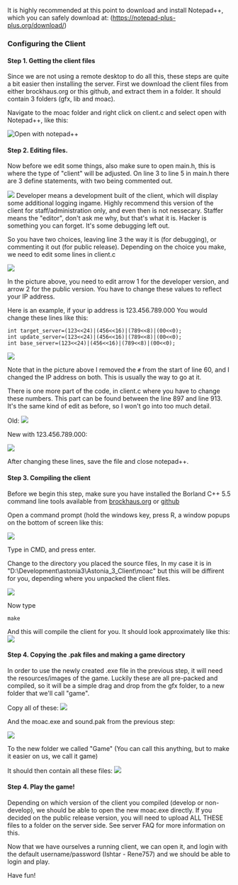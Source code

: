 It is highly recommended at this point to download and install Notepad++, which you can safely download at: (https://notepad-plus-plus.org/download/)

### Configuring the Client

#### Step 1. Getting the client files

Since we are not using a remote desktop to do all this, these steps are quite a bit easier then installing the server. First we download the client files from either brockhaus.org or this github, and extract them in a folder. It should contain 3 folders (gfx, lib and moac).

Navigate to the moac folder and right click on client.c and select open with Notepad++, like this:

![Open with notepad++](https://i.imgur.com/nuqxEzD.png "Open with notepad++")

#### Step 2. Editing files.

Now before we edit some things, also make sure to open main.h, this is where the type of "client" will be adjusted. On line 3 to line 5 in main.h there are 3 define statements, with two being commented out.

![](https://i.imgur.com/jyHN7DS.png)
Developer means a development built of the client, which will display some additional logging ingame. Highly recommend this version of the client for staff/administration only, and even then is not nessecary.
Staffer means the "editor", don't ask me why, but that's what it is.
Hacker is something you can forget. It's some debugging left out.

So you have two choices, leaving line 3 the way it is (for debugging), or commenting it out (for public release). Depending on the choice you make, we need to edit some lines in client.c

![](https://i.imgur.com/0DSrQc1.png)

In the picture above, you need to edit arrow 1 for the developer version, and arrow 2 for the public version.
You have to change these values to reflect your IP address.

Here is an example, if your ip address is 123.456.789.000 You would change these lines like this:

```
int target_server=(123<<24)|(456<<16)|(789<<8)|(00<<0);
int update_server=(123<<24)|(456<<16)|(789<<8)|(00<<0);
int base_server=(123<<24)|(456<<16)|(789<<8)|(00<<0);
```

![](https://i.imgur.com/dCYDxjc.png)

Note that in the picture above I removed the `#` from the start of line 60, and I changed the IP address on both. This is usually the way to go at it.


There is one more part of the code, in client.c where you have to change these numbers. This part can be found between the line 897 and line 913. It's the same kind of edit as before, so I won't go into too much detail.

Old:
![](https://i.imgur.com/46wNQuF.png)

New with 123.456.789.000:

![](https://i.imgur.com/n9TzQL9.png)


After changing these lines, save the file and close notepad++.

#### Step 3. Compiling the client

Before we begin this step, make sure you have installed the Borland C++ 5.5 command line tools available from [brockhaus.org](http://www.brockhaus.org/freecommandLinetools.exe) or [github](https://github.com/eddoww/astonia3/raw/master/Extra/Borland%20Command%20Line%20Tools/freecommandLinetools%20(1).exe)

Open a command prompt (hold the windows key, press R, a window popups on the bottom of screen like this:

![](https://i.imgur.com/AWu59xb.png)

Type in CMD, and press enter. 

Change to the directory you placed the source files, In my case it is in "D:\Development\astonia3\Astonia_3_Client\moac" but this will be diffirent for you, depending where you unpacked the client files.

![](https://i.imgur.com/aJhyXBl.png)

Now type

`make`

And this will compile the client for you. It should look approximately like this:
![](https://i.imgur.com/t5KlT5Y.png)


#### Step 4. Copying the .pak files and making a game directory

In order to use the newly created .exe file in the previous step, it will need the resources/images of the game. Luckily these are all pre-packed and compiled, so it will be a simple drag and drop from the gfx folder, to a new folder that we'll call "game". 

Copy all of these: 
![](https://i.imgur.com/jr8EztU.png)

And the moac.exe and sound.pak from the previous step:

![](https://i.imgur.com/DoPcfGp.png)

To the new folder we called "Game" (You can call this anything, but to make it easier on us, we call it game)

It should then contain all these files:
![](https://i.imgur.com/nSro46f.png)

#### Step 4. Play the game!

Depending on which version of the client you compiled (develop or non-develop), we should be able to open the new moac.exe directly. If you decided on the public release version, you will need to upload ALL THESE files to a folder on the server side. See server FAQ for more information on this.

Now that we have ourselves a running client, we can open it, and login with the default username/password (Ishtar - Rene757) and we should be able to login and play.

Have fun!
